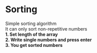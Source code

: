 # Sorting
Simple sorting algorithm\
It can only sort non-repetitive numbers\
**1. Set length of the array**\
**2. Write single numbers and press enter**\
**3. You get sorted numbers**
